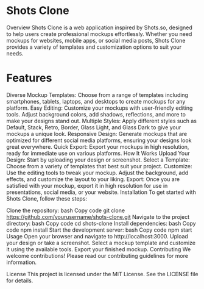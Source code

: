 # Shots Clone
Overview
Shots Clone is a web application inspired by Shots.so, designed to help users create professional mockups effortlessly. Whether you need mockups for websites, mobile apps, or social media posts, Shots Clone provides a variety of templates and customization options to suit your needs.

# Features
Diverse Mockup Templates: Choose from a range of templates including smartphones, tablets, laptops, and desktops to create mockups for any platform.
Easy Editing: Customize your mockups with user-friendly editing tools. Adjust background colors, add shadows, reflections, and more to make your designs stand out.
Multiple Styles: Apply different styles such as Default, Stack, Retro, Border, Glass Light, and Glass Dark to give your mockups a unique look.
Responsive Design: Generate mockups that are optimized for different social media platforms, ensuring your designs look great everywhere.
Quick Export: Export your mockups in high resolution, ready for immediate use on various platforms.
How It Works
Upload Your Design: Start by uploading your design or screenshot.
Select a Template: Choose from a variety of templates that best suit your project.
Customize: Use the editing tools to tweak your mockup. Adjust the background, add effects, and customize the layout to your liking.
Export: Once you are satisfied with your mockup, export it in high resolution for use in presentations, social media, or your website.
Installation
To get started with Shots Clone, follow these steps:

Clone the repository:
bash
Copy code
git clone https://github.com/yourusername/shots-clone.git
Navigate to the project directory:
bash
Copy code
cd shots-clone
Install dependencies:
bash
Copy code
npm install
Start the development server:
bash
Copy code
npm start
Usage
Open your browser and navigate to http://localhost:3000.
Upload your design or take a screenshot.
Select a mockup template and customize it using the available tools.
Export your finished mockup.
Contributing
We welcome contributions! Please read our contributing guidelines for more information.

License
This project is licensed under the MIT License. See the LICENSE file for details.
